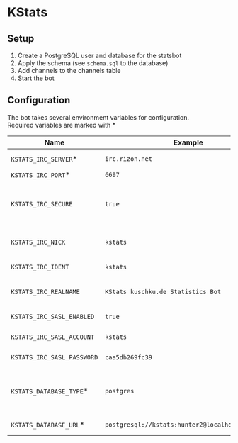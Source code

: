 # KStats

## Setup

1. Create a PostgreSQL user and database for the statsbot
2. Apply the schema (see `schema.sql` to the database)
3. Add channels to the channels table
4. Start the bot

## Configuration

The bot takes several environment variables for configuration.  
Required variables are marked with *

| Name                     | Example                                        | Description                                            |
| ------------------------ | ---------------------------------------------- | ------------------------------------------------------ |
|`KSTATS_IRC_SERVER`*      | `irc.rizon.net`                                | Irc Servername                                         |
|`KSTATS_IRC_PORT`*        | `6697`                                         | Irc Port                                               |
|`KSTATS_IRC_SECURE`       | `true`                                         | If TLS should be enabled for this connection           |
|`KSTATS_IRC_NICK`         |`kstats`                                        | Nickname visible on IRC                                |
|`KSTATS_IRC_IDENT`        |`kstats`                                        | Ident visible on IRC                                   |
|`KSTATS_IRC_REALNAME`     |`KStats kuschku.de Statistics Bot`              | Realname visible on IRC                                |
|`KSTATS_IRC_SASL_ENABLED` |`true`                                          | If SASL is enabled                                     |
|`KSTATS_IRC_SASL_ACCOUNT` |`kstats`                                        | SASL Username                                          |
|`KSTATS_IRC_SASL_PASSWORD`|`caa5db269fc39`                                 | SASL Password                                          |
|`KSTATS_DATABASE_TYPE`*   |`postgres`                                      | Database driver (only postgres is supported currently) |
|`KSTATS_DATABASE_URL`*    |`postgresql://kstats:hunter2@localhost/statsbot`| Database URL                                           |
